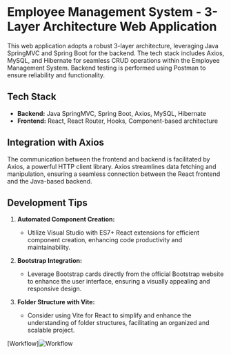 # Employee Management System - 3-Layer Architecture Web Application

This web application adopts a robust 3-layer architecture, leveraging Java SpringMVC and Spring Boot for the backend. The tech stack includes Axios, MySQL, and Hibernate for seamless CRUD operations within the Employee Management System. Backend testing is performed using Postman to ensure reliability and functionality.

## Tech Stack

- **Backend:** Java SpringMVC, Spring Boot, Axios, MySQL, Hibernate
- **Frontend:** React, React Router, Hooks, Component-based architecture

## Integration with Axios

The communication between the frontend and backend is facilitated by Axios, a powerful HTTP client library. Axios streamlines data fetching and manipulation, ensuring a seamless connection between the React frontend and the Java-based backend.

## Development Tips

1. **Automated Component Creation:**
   - Utilize Visual Studio with ES7+ React extensions for efficient component creation, enhancing code productivity and maintainability.

2. **Bootstrap Integration:**
   - Leverage Bootstrap cards directly from the official Bootstrap website to enhance the user interface, ensuring a visually appealing and responsive design.

3. **Folder Structure with Vite:**
   - Consider using Vite for React to simplify and enhance the understanding of folder structures, facilitating an organized and scalable project.

[Workflow]![Workflow](https://github.com/rohan4420/EMS-Backend-Frontend/assets/155799282/a063d78c-014f-4bdd-a645-a328a5792d47)
